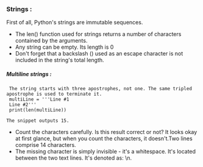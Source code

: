 ### Strings :
First of all, Python's strings are immutable sequences.
- The len() function used for strings returns a number of characters contained by the arguments.
- Any string can be empty. Its length is 0
- Don't forget that a backslash (\) used as an escape character is not included in the string's total length.
##### Multiline strings :
     The string starts with three apostrophes, not one. The same tripled apostrophe is used to terminate it.
     multiLine = '''Line #1
     Line #2'''
     print(len(multiLine))

    The snippet outputs 15.

- Count the characters carefully. Is this result correct or not? It looks okay at first glance, but when you count the characters, it doesn't.Two lines comprise 14 characters.
- The missing character is simply invisible - it's a whitespace. It's located between the two text lines. It's denoted as: \n.


